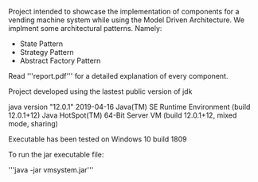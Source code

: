 Project intended to showcase the implementation of components for a vending machine system while using the Model Driven Architecture. We implment some architectural patterns. Namely:

- State Pattern
- Strategy Pattern
- Abstract Factory Pattern

Read '''report.pdf''' for a detailed explanation of every component.

Project developed using the lastest public version of jdk

java version "12.0.1" 2019-04-16
Java(TM) SE Runtime Environment (build 12.0.1+12)
Java HotSpot(TM) 64-Bit Server VM (build 12.0.1+12, mixed mode, sharing)

Executable has been tested on Windows 10 build 1809

To run the jar executable file:

'''java -jar vmsystem.jar'''
